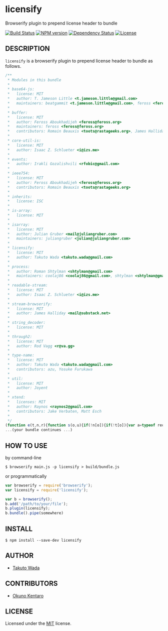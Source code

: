 licensify
================================

Browserify plugin to prepend license header to bundle

[![Build Status][travis-image]][travis-url]
[![NPM version][npm-image]][npm-url]
[![Dependency Status][depstat-image]][depstat-url]
[![License][license-image]][license-url]


DESCRIPTION
---------------------------------------

`licensify` is a browserify plugin to prepend license header to bundle as follows.

```javascript
/**
 * Modules in this bundle
 * 
 * base64-js:
 *   license: MIT
 *   author: T. Jameson Little <t.jameson.little@gmail.com>
 *   maintainers: beatgammit <t.jameson.little@gmail.com>, feross <feross@feross.org>
 * 
 * buffer:
 *   license: MIT
 *   author: Feross Aboukhadijeh <feross@feross.org>
 *   maintainers: feross <feross@feross.org>
 *   contributors: Romain Beauxis <toots@rastageeks.org>, James Halliday <mail@substack.net>
 * 
 * core-util-is:
 *   license: MIT
 *   author: Isaac Z. Schlueter <i@izs.me>
 * 
 * events:
 *   author: Irakli Gozalishvili <rfobic@gmail.com>
 * 
 * ieee754:
 *   license: MIT
 *   author: Feross Aboukhadijeh <feross@feross.org>
 *   contributors: Romain Beauxis <toots@rastageeks.org>
 * 
 * inherits:
 *   license: ISC
 * 
 * is-array:
 *   license: MIT
 * 
 * isarray:
 *   license: MIT
 *   author: Julian Gruber <mail@juliangruber.com>
 *   maintainers: juliangruber <julian@juliangruber.com>
 * 
 * licensify:
 *   license: MIT
 *   author: Takuto Wada <takuto.wada@gmail.com>
 * 
 * process:
 *   author: Roman Shtylman <shtylman@gmail.com>
 *   maintainers: coolaj86 <coolaj86@gmail.com>, shtylman <shtylman@gmail.com>
 * 
 * readable-stream:
 *   license: MIT
 *   author: Isaac Z. Schlueter <i@izs.me>
 * 
 * stream-browserify:
 *   license: MIT
 *   author: James Halliday <mail@substack.net>
 * 
 * string_decoder:
 *   license: MIT
 * 
 * through2:
 *   license: MIT
 *   author: Rod Vagg <r@va.gg>
 * 
 * type-name:
 *   license: MIT
 *   author: Takuto Wada <takuto.wada@gmail.com>
 *   contributors: azu, Yosuke Furukawa
 * 
 * util:
 *   license: MIT
 *   author: Joyent
 * 
 * xtend:
 *   licenses: MIT
 *   author: Raynos <raynos2@gmail.com>
 *   contributors: Jake Verbaten, Matt Esch
 * 
 */
(function e(t,n,r){function s(o,u){if(!n[o]){if(!t[o]){var a=typeof require=="function"&&require;if(!u&&a)return a(o,!0);if(i)return i(o,!0);var f=new Error("Cannot find module '"+o+"'");throw f.code="MODULE_NOT_FOUND",f}var l=n[o]={exports:{}};t[o][0].call(l.exports,function(e){var n=t[o][1][e];return s(n?n:e)},l,l.exports,e,t,n,r)}return n[o].exports}var i=typeof require=="function"&&require;for(var o=0;o<r.length;o++)s(r[o]);return s})({1:[function(require,module,exports){
...(your bundle continues ...)
```


HOW TO USE
---------------------------------------

by command-line

```
$ browserify main.js -p licensify > build/bundle.js 
```

or programmatically

```javascript
var browserify = require('browserify');
var licensify = require('licensify');

var b = browserify();
b.add('/path/to/your/file');
b.plugin(licensify);
b.bundle().pipe(somewhere)
```


INSTALL
---------------------------------------

```
$ npm install --save-dev licensify
```


AUTHOR
---------------------------------------
* [Takuto Wada](http://github.com/twada)


CONTRIBUTORS
---------------------------------------
* [Okuno Kentaro](http://github.com/armorik83)


LICENSE
---------------------------------------
Licensed under the [MIT](http://twada.mit-license.org/) license.


[npm-url]: https://npmjs.org/package/licensify
[npm-image]: https://badge.fury.io/js/licensify.svg

[travis-url]: http://travis-ci.org/twada/licensify
[travis-image]: https://secure.travis-ci.org/twada/licensify.svg?branch=master

[depstat-url]: https://gemnasium.com/twada/licensify
[depstat-image]: https://gemnasium.com/twada/licensify.svg

[license-url]: http://twada.mit-license.org/2014-2015
[license-image]: http://img.shields.io/badge/license-MIT-brightgreen.svg
